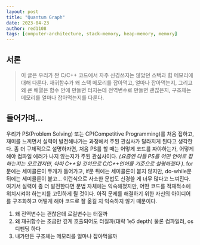 ```yaml
---
layout: post
title: "Quantum Graph"
date: 2023-04-23
author: red1108
tags: [computer-architecture, stack-memory, heap-memory, memory]
---
```


## 서론

> 이 글은 우리가 짠 C/C++ 코드에서 자주 신경쓰지는 않았던 스택과 힙 메모리에 대해 다룬다. 재귀함수가 왜 스택 메모리를 잡아먹고, 얼마나 잡아먹는지, 그리고 왜 큰 배열은 함수 안에 만들면 터지는데 전역변수로 만들면 괜찮은지, 구조체는 메모리를 얼마나 잡아먹는지를 다룬다.

## 들어가며...

우리가 PS(Problem Solving) 또는 CP(Competitive Programming)를 처음 접하고, 재미를 느끼면서 실력이 발전해나가는 과정에서 주된 관심사가 달라지게 된다고 생각한다.
좀 더 구체적으로 설명하자면, 처음 PS를 할 때는 어떻게 코드를 짜야하는가, 어떻게 해야 컴파일 에러가 나지 않는지가 주된 관심사이다. *(요즘엔 다들 PS를 어떤 언어로 접하는지는 모르겠지만, 아마 C++일 것이므로 C/C++언어를 기준으로 설명하겠다 )*. for문에는 세미콜론이 두개가 들어가고, if문 뒤에는 세미콜론이 붙지 않지만, do-while문 뒤에는 세미콜론이 붙고... 이런식으로 사소한 문법도 신경쓸 게 너무 많다고 느껴진다.
여기서 실력이 좀 더 발전한다면 문법 자체에는 익숙해졌지만, 어떤 코드를 적재적소에 위치시켜야 하는지를 고민하게 될 것이다. 아직 문제를 해결하기 위한 자신의 아이디어를 구조화하고 어떻게 해야 코드로 잘 옮길 지 익숙하지 않기 때문이다.

1. 왜 전역변수는 괜찮은데 로컬변수는 터질까
2. 왜 재귀함수는 조금만 깊게 호출되어도 터질까(대략 1e5 depth) 물론 컴파일러, os 디펜딩 하다
3. 내가만든 구조체는 메모리를 얼마나 잡아먹을까